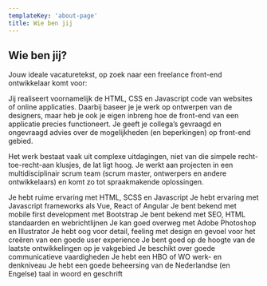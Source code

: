 ```yaml
---
templateKey: 'about-page'
title: Wie ben jij
---
```

## Wie ben jij?
Jouw ideale vacaturetekst, op zoek naar een freelance front-end ontwikkelaar komt voor:

Jij realiseert voornamelijk de HTML, CSS en Javascript code van websites of online applicaties. Daarbij baseer je je werk op ontwerpen van de designers, maar heb je ook je eigen inbreng hoe de front-end van een applicatie precies functioneert. Je geeft je collega’s gevraagd en ongevraagd advies over de mogelijkheden (en beperkingen) op front-end gebied.

Het werk bestaat vaak uit complexe uitdagingen, niet van die simpele recht-toe-recht-aan klusjes, de lat ligt hoog. Je werkt aan projecten in een multidisciplinair scrum team (scrum master, ontwerpers en andere ontwikkelaars) en komt zo tot spraakmakende oplossingen. 

Je hebt ruime ervaring met HTML, SCSS en Javascript
Je hebt ervaring met Javascript frameworks als Vue, React of Angular
Je bent bekend met mobile first development met Bootstrap
Je bent bekend met SEO, HTML standaarden en webrichtlijnen
Je kan goed overweg met Adobe Photoshop en Illustrator
Je hebt oog voor detail, feeling met design en gevoel voor het creëren van een goede user experience
Je bent goed op de hoogte van de laatste ontwikkelingen op je vakgebied
Je beschikt over goede communicatieve vaardigheden
Je hebt een HBO of WO werk- en denkniveau
Je hebt een goede beheersing van de Nederlandse (en Engelse) taal in woord en geschrift